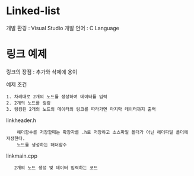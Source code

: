 # Linked-list

개발 환경 : Visual Studio
개발 언어 : C Language

# 링크 예제

링크의 장점 : 추가와 삭제에 용이


예제 조건

    1. 차례대로 2개의 노드를 생성하여 데이터를 입력
    2. 2개의 노드를 링킹
    3. 링킹된 2개의 노드의 데이터의 링크를 따라가면 마지막 데이터까지 출력
    
linkheader.h

        해더함수를 저장할때는 확장자를 .h로 저장하고 소스파일 폴더가 아닌 헤더파일 폴더에 저장한다.
        노드를 생성하는 해더함수


linkmain.cpp
       
       2개의 노드 생성 및 데이터 입력하는 코드
      
